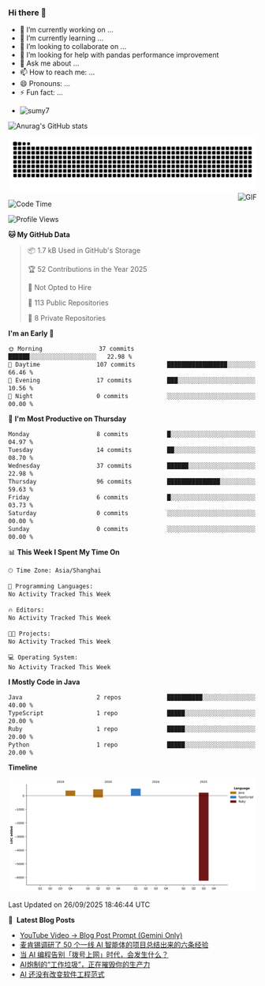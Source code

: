 ### Hi there 👋
<!--
**alloevil/alloevil** is a ✨ _special_ ✨ repository because its `README.md` (this file) appears on your GitHub profile.

Here are some ideas to get you started:

- 🔭 I’m currently working on ...
- 🌱 I’m currently learning ...
- 👯 I’m looking to collaborate on ...
- 🤔 I’m looking for help with ...
- 💬 Ask me about ...
- 📫 How to reach me: ...
- 😄 Pronouns: ...
- ⚡ Fun fact: ...
-->

- 🔭 I’m currently working on ...
- 🌱 I’m currently learning ...
- 👯 I’m looking to collaborate on ...
- 🤔 I’m looking for help with pandas performance improvement
- 💬 Ask me about ...
- 📫 How to reach me: ...
- 😄 Pronouns: ...
- ⚡ Fun fact: ...
  
+ ![sumy7](https://komarev.com/ghpvc/?username=alloevil)

![Anurag's GitHub stats](https://github-readme-stats.vercel.app/api?username=alloevil&show_icons=true&bg_color=00000000)

<picture align="center">
  <source media="(prefers-color-scheme: dark)" srcset="https://github.com/alloevil/alloevil/blob/output/github-contribution-grid-snake.svg">
  <source media="(prefers-color-scheme: dark)" srcset="https://github.com/alloevil/alloevil/blob/output/github-contribution-grid-snake.svg">
  <img alt="github contribution grid snake animation" src="https://github.com/alloevil/alloevil/blob/output/github-contribution-grid-snake.svg">
</picture>

<img align="right" alt="GIF" src="https://raw.githubusercontent.com/JoeyBling/JoeyBling/master/pic/pusheencode.gif" />

<!--START_SECTION:waka-->
![Code Time](http://img.shields.io/badge/Code%20Time-2%2C398%20hrs%2011%20mins-blue)

![Profile Views](http://img.shields.io/badge/Profile%20Views-3-blue)

**🐱 My GitHub Data** 

> 📦 1.7 kB Used in GitHub's Storage 
 > 
> 🏆 52 Contributions in the Year 2025
 > 
> 🚫 Not Opted to Hire
 > 
> 📜 113 Public Repositories 
 > 
> 🔑 8 Private Repositories 
 > 
**I'm an Early 🐤** 

```text
🌞 Morning                37 commits          ██████░░░░░░░░░░░░░░░░░░░   22.98 % 
🌆 Daytime                107 commits         █████████████████░░░░░░░░   66.46 % 
🌃 Evening                17 commits          ███░░░░░░░░░░░░░░░░░░░░░░   10.56 % 
🌙 Night                  0 commits           ░░░░░░░░░░░░░░░░░░░░░░░░░   00.00 % 
```
📅 **I'm Most Productive on Thursday** 

```text
Monday                   8 commits           █░░░░░░░░░░░░░░░░░░░░░░░░   04.97 % 
Tuesday                  14 commits          ██░░░░░░░░░░░░░░░░░░░░░░░   08.70 % 
Wednesday                37 commits          ██████░░░░░░░░░░░░░░░░░░░   22.98 % 
Thursday                 96 commits          ███████████████░░░░░░░░░░   59.63 % 
Friday                   6 commits           █░░░░░░░░░░░░░░░░░░░░░░░░   03.73 % 
Saturday                 0 commits           ░░░░░░░░░░░░░░░░░░░░░░░░░   00.00 % 
Sunday                   0 commits           ░░░░░░░░░░░░░░░░░░░░░░░░░   00.00 % 
```


📊 **This Week I Spent My Time On** 

```text
🕑︎ Time Zone: Asia/Shanghai

💬 Programming Languages: 
No Activity Tracked This Week

🔥 Editors: 
No Activity Tracked This Week

🐱‍💻 Projects: 
No Activity Tracked This Week

💻 Operating System: 
No Activity Tracked This Week
```

**I Mostly Code in Java** 

```text
Java                     2 repos             ██████████░░░░░░░░░░░░░░░   40.00 % 
TypeScript               1 repo              █████░░░░░░░░░░░░░░░░░░░░   20.00 % 
Ruby                     1 repo              █████░░░░░░░░░░░░░░░░░░░░   20.00 % 
Python                   1 repo              █████░░░░░░░░░░░░░░░░░░░░   20.00 % 
```



**Timeline**

![Lines of Code chart](https://raw.githubusercontent.com/alloevil/alloevil/main/assets/bar_graph.png)


 Last Updated on 26/09/2025 18:46:44 UTC
<!--END_SECTION:waka-->

📕 &nbsp;**Latest Blog Posts**
<!-- BLOG-POST-LIST:START -->
- [YouTube Video -&gt; Blog Post Prompt &lpar;Gemini Only&rpar;](https://baoyu.io/blog/gemini-youtube-blog-prompt)
- [麦肯锡调研了 50 个一线 AI 智能体的项目总结出来的六条经验](https://baoyu.io/translations/one-year-of-agentic-ai-six-lessons-from-the-people-doing-the-work)
- [当 AI 编程告别「拨号上网」时代，会发生什么？](https://baoyu.io/translations/what-happens-when-coding-agents-stop-feeling-like-dialup)
- [AI炮制的“工作垃圾”，正在摧毁你的生产力](https://baoyu.io/translations/ai-generated-workslop-is-destroying-productivity)
- [AI 还没有改变软件工程范式](https://baoyu.io/blog/ai-hasnt-changed-software-engineering)
<!-- BLOG-POST-LIST:END -->
